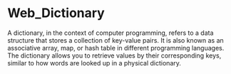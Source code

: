 # Web_Dictionary
A dictionary, in the context of computer programming, refers to a data structure that stores a collection of key-value pairs. It is also known as an associative array, map, or hash table in different programming languages. The dictionary allows you to retrieve values by their corresponding keys, similar to how words are looked up in a physical dictionary.
